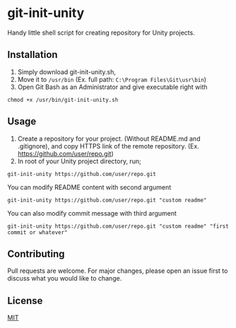 # git-init-unity
Handy little shell script for creating repository for Unity projects.

## Installation

1. Simply download git-init-unity.sh, 
2. Move it to `/usr/bin` (Ex. full path: `C:\Program Files\Git\usr\bin`)
3. Open Git Bash as an Administrator and give executable right with 
```console
chmod +x /usr/bin/git-init-unity.sh
```

## Usage
1. Create a repository for your project. (Without README.md and .gitignore), and copy HTTPS link of the remote repository.
(Ex. https://github.com/user/repo.git)
2. In root of your Unity project directory, run;
```console
git-init-unity https://github.com/user/repo.git
```

You can modify README content with second argument
```console
git-init-unity https://github.com/user/repo.git "custom readme"
```
You can also modify commit message with third argument
```console
git-init-unity https://github.com/user/repo.git "custom readme" "first commit or whatever"
```



## Contributing
Pull requests are welcome. For major changes, please open an issue first to discuss what you would like to change.

## License
[MIT](https://choosealicense.com/licenses/mit/)
